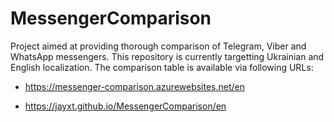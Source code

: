 # MessengerComparison
Project aimed at providing thorough comparison of Telegram, Viber and WhatsApp messengers.
This repository is currently targetting Ukrainian and English localization.
The comparison table is available via following URLs:

- https://messenger-comparison.azurewebsites.net/en

- https://jayxt.github.io/MessengerComparison/en

